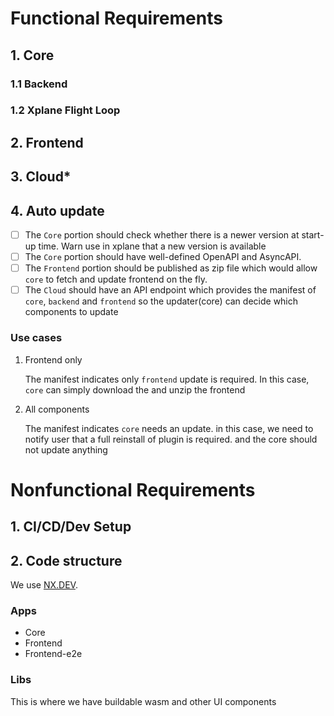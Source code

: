 # Functional Requirements

## 1. Core

### 1.1 Backend
### 1.2 Xplane Flight Loop

## 2. Frontend

## 3. Cloud*

## 4. Auto update

- [ ] The `Core` portion should check whether there is a newer version at start-up time. Warn use in xplane that a new version is available
- [ ] The `Core` portion should have well-defined OpenAPI and AsyncAPI.
- [ ] The `Frontend` portion should be published as zip file which would allow `core` to fetch and update frontend on
  the fly.
- [ ] The `Cloud` should have an API endpoint which provides the manifest of `core`, `backend` and `frontend` so the
  updater(core) can decide which components to update

### Use cases

1. Frontend only

   The manifest indicates only `frontend` update is required. In this case, `core` can simply download the and unzip the
   frontend
2. All components

   The manifest indicates `core` needs an update. in this case, we need to notify user that a full reinstall of plugin
   is required. and the core should not update anything

# Nonfunctional Requirements

## 1. CI/CD/Dev Setup

## 2. Code structure

We use [NX.DEV](https://nx.dev).

### Apps

- Core
- Frontend
- Frontend-e2e

### Libs

This is where we have buildable wasm and other UI components
